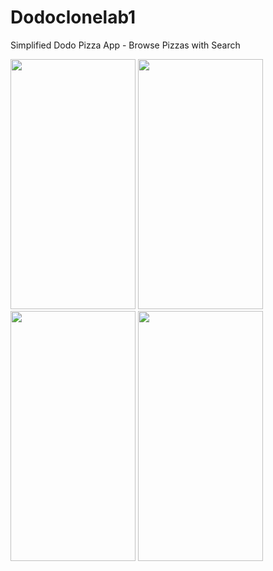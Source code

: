 # Dodoclonelab1
 Simplified Dodo Pizza App - Browse Pizzas with Search

 <img src="https://github.com/AlanAquinas/Simplified-Dodo-Pizza-App/assets/116744376/7a7392d3-207a-44a2-ac00-a5cd5e3e4196" width="200" height="400">
 <img src="https://github.com/AlanAquinas/Simplified-Dodo-Pizza-App/assets/116744376/1e12a6df-0e54-415e-b861-079f4bdf4890" width="200" height="400">
 <img src="https://github.com/AlanAquinas/Simplified-Dodo-Pizza-App/assets/116744376/b500c3c5-61c3-4959-a457-5796eb1f9204" width="200" height="400">
 <img src="https://github.com/AlanAquinas/Simplified-Dodo-Pizza-App/assets/116744376/76263884-af72-4001-8ad2-d8b634e1c31d" width="200" height="400">

